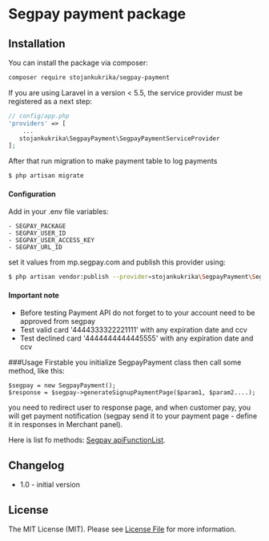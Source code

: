 Segpay payment package
==============================================================

Installation
---
You can install the package via composer:

```bash
composer require stojankukrika/segpay-payment
```

If you are using Laravel in a version < 5.5, the service provider must be registered as a next step:

```php
// config/app.php
'providers' => [
    ...
   stojankukrika\SegpayPayment\SegpayPaymentServiceProvider
];
```

After that run migration to make payment table to log payments

```bash
$ php artisan migrate
```

#### Configuration

Add in your .env file variables:
```
- SEGPAY_PACKAGE
- SEGPAY_USER_ID
- SEGPAY_USER_ACCESS_KEY
- SEGPAY_URL_ID
```
set it values from mp.segpay.com and publish this provider using:
```bash
$ php artisan vendor:publish --provider=stojankukrika\SegpayPayment\SegpayPaymentServiceProvider
```

#### Important note
- Before testing Payment API do not forget to to your account need to be approved from segpay
- Test valid card '4444333322221111' with any expiration date and ccv
- Test declined card '4444444444445555' with any expiration date and ccv

###Usage
Firstable you initialize SegpayPayment class then call some method, like this:
```
$segpay = new SegpayPayment();
$response = $segpay->generateSignupPaymentPage($param1, $param2....);
```  
you need to redirect user to response page, and when customer pay, you will get payment notification (segpay send it to your payment page - define it in responses in Merchant panel).

Here is list fo methods:
[Segpay apiFunctionList](APIFunctionList).


Changelog
---
- 1.0 - initial version


License
---
The MIT License (MIT). Please see [License File](LICENSE) for more information.